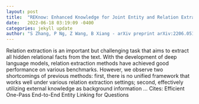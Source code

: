 ```yaml
---
layout: post
title:  "REKnow: Enhanced Knowledge for Joint Entity and Relation Extraction"
date:   2022-06-18 03:19:09 -0400
categories: jekyll update
author: "S Zhang, P Ng, Z Wang, B Xiang - arXiv preprint arXiv:2206.05123, 2022"
---
```

Relation extraction is an important but challenging task that aims to extract all hidden relational facts from the text. With the development of deep language models, relation extraction methods have achieved good performance on various benchmarks. However, we observe two shortcomings of previous methods: first, there is no unified framework that works well under various relation extraction settings; second, effectively utilizing external knowledge as background information …
Cites: ‪Efficient One-Pass End-to-End Entity Linking for Questions‬  